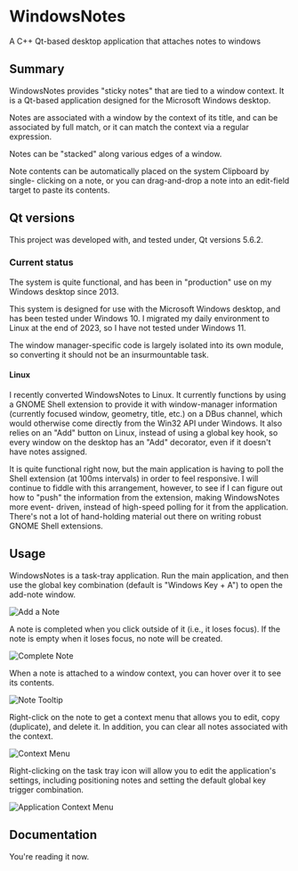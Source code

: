 # WindowsNotes
A C++ Qt-based desktop application that attaches notes to windows

## Summary
WindowsNotes provides "sticky notes" that are tied to a window context.  It is
a Qt-based application designed for the Microsoft Windows desktop.

Notes are associated with a window by the context of its title, and can be
associated by full match, or it can match the context via a regular expression.

Notes can be "stacked" along various edges of a window.

Note contents can be automatically placed on the system Clipboard by single-
clicking on a note, or you can drag-and-drop a note into an edit-field target
to paste its contents.

## Qt versions
This project was developed with, and tested under, Qt versions 5.6.2.

### Current status
The system is quite functional, and has been in "production" use on my Windows desktop
since 2013.

This system is designed for use with the Microsoft Windows desktop, and has been
tested under Windows 10.  I migrated my daily environment to Linux at the end of
2023, so I have not tested under Windows 11.

The window manager-specific code is largely isolated into its own module, so
converting it should not be an insurmountable task.

#### Linux
I recently converted WindowsNotes to Linux.  It currently functions by using a
GNOME Shell extension to provide it with window-manager information (currently
focused window, geometry, title, etc.) on a DBus channel, which would otherwise
come directly from the Win32 API under Windows.  It also relies on an "Add" button
on Linux, instead of using a global key hook, so every window on the desktop has
an "Add" decorator, even if it doesn't have notes assigned.

It is quite functional right now, but the main application is having to poll
the Shell extension (at 100ms intervals) in order to feel responsive.  I will
continue to fiddle with this arrangement, however, to see if I can figure out how
to "push" the information from the extension, making WindowsNotes more event-
driven, instead of high-speed polling for it from the application.  There's not
a lot of hand-holding material out there on writing robust GNOME Shell extensions.

## Usage
WindowsNotes is a task-tray application.  Run the main application, and then
use the global key combination (default is "Windows Key + A") to open the
add-note window.

![Add a Note](https://cloud.githubusercontent.com/assets/4536448/26467150/9b910488-414e-11e7-9dc2-706e5a136601.png)

A note is completed when you click outside of it (i.e., it loses focus).  If
the note is empty when it loses focus, no note will be created.

![Complete Note](https://cloud.githubusercontent.com/assets/4536448/26467153/9ea7fa50-414e-11e7-8ed8-a250a2fe0c33.png)

When a note is attached to a window context, you can hover over it to see its
contents.

![Note Tooltip](https://cloud.githubusercontent.com/assets/4536448/26467156/a0b4e862-414e-11e7-9359-0aad04f6411a.png)

Right-click on the note to get a context menu that allows you to edit, copy
(duplicate), and delete it.  In addition, you can clear all notes associated
with the context.

![Context Menu](https://cloud.githubusercontent.com/assets/4536448/26467159/a2a5dece-414e-11e7-89d3-54dfeb7f0267.png)

Right-clicking on the task tray icon will allow you to edit the application's
settings, including positioning notes and setting the default global key trigger
combination.

![Application Context Menu](https://cloud.githubusercontent.com/assets/4536448/26467162/a4b0faaa-414e-11e7-847a-bfef3e5974e9.png)

## Documentation
You're reading it now.
